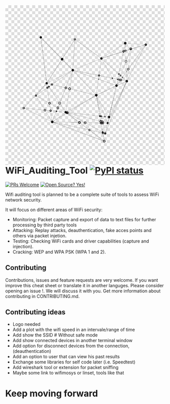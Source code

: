 <img src="icon.jpg" align="right"/>

# WiFi_Auditing_Tool [![PyPI status](https://img.shields.io/pypi/status/ansicolortags.svg)](https://pypi.python.org/pypi/ansicolortags/)
[![PRs Welcome](https://img.shields.io/badge/PRs-welcome-brightgreen.svg?style=flat-square)](http://makeapullrequest.com) [![Open Source? Yes!](https://badgen.net/badge/Open%20Source%20%3F/Yes%21/blue?icon=github)](https://github.com/Naereen/badges/)

Wifi auditing tool is planned to be a complete suite of tools to assess WiFi network security.

It will focus on different areas of WiFi security:
- Monitoring: Packet capture and export of data to text files for further processing by third party tools
- Attacking: Replay attacks, deauthentication, fake acces points and others via packet injetion.
- Testing: Checking WiFi cards and driver capabilities (capture and injection).
- Cracking: WEP and WPA PSK (WPA 1 and 2).

## Contributing
Contributions, issues and feature requests are very welcome. If you want improve this cheat sheet or translate it in another languges. Please consider opening an issue !. We will discuss it with you. Get more information about contributing in CONTRIBUTING.md.

## Contributing ideas
- Logo needed
- Add a plot with the wifi speed in an intervale/range of time
- Add show the SSID # Without safe mode 
- Add show connected devices in another terminal window
- Add option for disconnect devices from the connection, (deauthentication)
- Add an option to user that can view his past results
- Exchange some libraries for self code later (i.e. Speedtest)
- Add wireshark tool or extension for packet sniffing
- Maybe some link to wifimosys or linset, tools like that

# Keep moving forward # 
